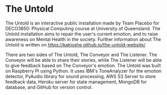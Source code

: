# The Untold 

The Untold is an interactive public installation made by Team Placebo for DECO3850: Physical Computing course
at University of Queensland. The Untold installation aims to repair the user's current emotion, and to raise
awareness on Mental Health in the society.
Further information about The Untold is written on https://kakioshe.github.io/the-untold-website/

There are two sides of The Untold, The Conveyor and The Listener. The Conveyor will be able to share their stories,
while The Listener will be able to give feedback based on The Conveyor's emotion. The Untold was built on Raspberry Pi
using Python. It uses IBM's ToneAnalyzer for the emotion detector, PyAudio library for sound processing, AWS S3 Server
to store feedback data, Heroku server for state management, MongoDB for database, and GitHub for version control. 
